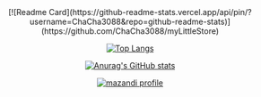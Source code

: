 <div align="center">
  [![Readme Card](https://github-readme-stats.vercel.app/api/pin/?username=ChaCha3088&repo=github-readme-stats)](https://github.com/ChaCha3088/myLittleStore)

  [![Top Langs](https://github-readme-stats.vercel.app/api/top-langs/?username=ChaCha3088&layout=compact)](https://github.com/anuraghazra/github-readme-stats)

  [![Anurag's GitHub stats](https://github-readme-stats.vercel.app/api?username=ChaCha3088&count_private=true&theme=gruvbox)](https://github.com/anuraghazra/github-readme-stats)

  [![mazandi profile](http://mazandi.herokuapp.com/api?handle=cha3088&theme=dark)](https://solved.ac/cha3088)
</div>
